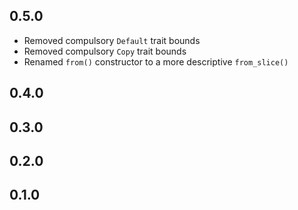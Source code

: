 
## 0.5.0

- Removed compulsory ```Default``` trait bounds
- Removed compulsory ```Copy``` trait bounds
- Renamed ```from()``` constructor to a more descriptive ```from_slice()```

## 0.4.0

## 0.3.0

## 0.2.0

## 0.1.0